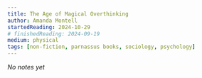 ```yaml
---
title: The Age of Magical Overthinking
author: Amanda Montell
startedReading: 2024-10-29
# finishedReading: 2024-09-19
medium: physical
tags: [non-fiction, parnassus books, sociology, psychology]
---
```


_No notes yet_
